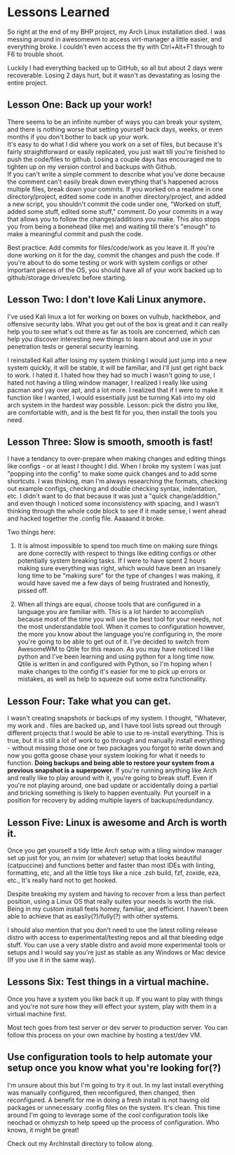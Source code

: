 # Lessons Learned

So right at the end of my BHP project, my Arch Linux installation died. I was messing around in awesomewm to access virt-manager a little easier, and everything broke. I couldn't even access the tty with Ctrl+Alt+F1 through to F6 to trouble shoot.

Luckily I had everything backed up to GitHub, so all but about 2 days were recoverable. Losing 2 days hurt, but it wasn't as devastating as losing the entire project.

## Lesson One: Back up your work!

There seems to be an infinite number of ways you can break your system, and there is nothing worse that setting yourself back days, weeks, or even months if you don't bother to back up your work.  
It's easy to do what I did where you work on a set of files, but because it's fairly straightforward or easily replicated, you just wait till you're finished to push the code/files to github. Losing a couple days has encouraged me to tighten up on my version control and backups with Github.  
If you can't write a simple comment to describe what you've done because the comment can't easily break down everything that's happened across multiple files, break down your commits. If you worked on a readme in one directory/project, edited some code in another directory/project, and added a new script, you shouldn't commit the code under one, "Worked on stuff, added some stuff, edited some stuff," comment. Do your commits in a way that allows you to follow the changes/additions you make. This also stops you from being a bonehead (like me) and waiting till there's "enough" to make a meaningful commit and push the code.

Best practice: Add commits for files/code/work as you leave it. If you're done working on it for the day, commit the changes and push the code. If you're about to do some testing or work with system configs or other important pieces of the OS, you should have all of your work backed up to github/storage drives/etc before starting.

## Lesson Two: I don't love Kali Linux anymore.

I've used Kali linux a lot for working on boxes on vulhub, hackthebox, and offensive security labs. What you get out of the box is great and it can really help you to see what's out there as far as tools are concerned, which can help you discover interesting new things to learn about and use in your penetration tests or general security learning.

I reinstalled Kali after losing my system thinking I would just jump into a new system quickly, it will be stable, it will be familiar, and I'll just get right back to work. I hated it. I hated how they had so much I wasn't going to use, I hated not having a tiling window manager, I realized I really like using pacman and yay over apt, and a lot more. I realized that if I were to make it function like I wanted, I would essentially just be turning Kali into my old arch system in the hardest way possible. Lesson: pick the distro you like, are comfortable with, and is the best fit for you, then install the tools you need.

## Lesson Three: Slow is smooth, smooth is fast!

I have a tendancy to over-prepare when making changes and editing things like configs - or at least I thought I did. When I broke my system I was just "popping into the config" to make some quick changes and to add some shortcuts. I was thinking, man I'm always researching the formats, checking out example configs, checking and double checking syntax, indentation, etc. I didn't want to do that because it was just a "quick change/addition," and even though I noticed some inconsistency with spacing, and I wasn't thinking through the whole code block to see if it made sense, I went ahead and hacked together the .config file. Aaaaand it broke.

Two things here:

1. It is almost impossible to spend too much time on making sure things are done correctly with respect to things like editing configs or other potentially system breaking tasks. If I were to have spent 2 hours making sure everything was right, which would have been an insanely long time to be "making sure" for the type of changes I was making, it would have saved me a few days of being frustrated and honestly, pissed off.

2. When all things are equal, choose tools that are configured in a language you are familiar with. This is a lot harder to accomplish because most of the time you will use the best tool for your needs, not the most understandable tool. When it comes to configuration however, the more you know about the language you're configuring in, the more you're going to be able to get out of it. I've decided to switch from AwesomeWM to Qtile for this reason. As you may have noticed I like python and I've been learning and using python for a long time now. Qtile is written in and configured with Python, so I'm hoping when I make changes to the config it's easier for me to pick up errors or mistakes, as well as help to squeeze out some extra functionality.

## Lesson Four: Take what you can get.

I wasn't creating snapshots or backups of my system. I thought, "Whatever, my work and . files are backed up, and I have tool lists spread out through different projects that I would be able to use to re-install everything. This is true, but it is still a lot of work to go through and manually install everything - without missing those one or two packages you forgot to write down and now you gotta goose chase your system looking for what it needs to function. **Doing backups and being able to restore your system from a previous snapshot is a superpower.** If you're running anything like Arch and really like to play around with it, you're going to break stuff. Even if you're not playing around, one bad update or accidentally doing a partial and bricking something is likely to happen eventually. Put yourself in a position for recovery by adding multiple layers of backups/redundancy.

## Lesson Five: Linux is awesome and Arch is worth it.

Once you get yourself a tidy little Arch setup with a tiling window manager set up just for you, an nvim (or whatever) setup that looks beautiful (catpuccine) and functions better and faster than most IDEs with linting, formatting, etc, and all the little toys like a nice .zsh build, fzf, zoxide, eza, etc., It's really hard not to get hooked.

Despite breaking my system and having to recover from a less than perfect position, using a Linux OS that really suites your needs is worth the risk. Being in my custom install feels homey, familiar, and efficient. I haven't been able to achieve that as easily(?)/fully(?) with other systems.

I should also mention that you don't need to use the latest rolling release distro with access to experimental/testing repos and all that bleeding edge stuff. You can use a very stable distro and avoid more experimental tools or setups and I would say you're just as stable as any Windows or Mac device (If you use it in the same way).

## Lessons Six: Test things in a virtual machine.

Once you have a system you like back it up. If you want to play with things and you're not sure how they will effect your system, play with them in a virtual machine first.

Most tech goes from test server or dev server to production server. You can follow this process on your own machine by hosting a test/dev VM.

## Use configuration tools to help automate your setup once you know what you're looking for(?)

I'm unsure about this but I'm going to try it out. In my last install everything was manually configured, then reconfigured, then changed, then reconfigured. A benefit for me in doing a fresh install is not having old packages or unnecessary .config files on the system. It's clean. This time around I'm going to leverage some of the cool configuration tools like neochad or ohmyzsh to help speed up the process of configuration. Who knows, it might be great!

Check out my ArchInstall directory to follow along.
